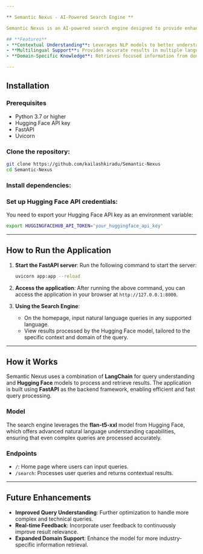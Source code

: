 ```yaml
---

** Semantic Nexus - AI-Powered Search Engine **

Semantic Nexus is an AI-powered search engine designed to provide enhanced natural language processing and domain-specific knowledge retrieval. Built with LangChain and the Hugging Face API, it offers contextual understanding and multilingual support, revolutionizing how users interact with search engines.

## **Features**
- **Contextual Understanding**: Leverages NLP models to better understand the context behind queries.
- **Multilingual Support**: Provides accurate results in multiple languages using Hugging Face models.
- **Domain-Specific Knowledge**: Retrieves focused information from domain-specific knowledge bases.

---
```


## **Installation**

### **Prerequisites**
- Python 3.7 or higher
- Hugging Face API key
- FastAPI
- Uvicorn

### **Clone the repository:**
```bash
git clone https://github.com/kailashkiradu/Semantic-Nexus
cd Semantic-Nexus
```

### **Install dependencies:**

### **Set up Hugging Face API credentials:**
You need to export your Hugging Face API key as an environment variable:
```bash
export HUGGINGFACEHUB_API_TOKEN='your_huggingface_api_key'
```

---

## **How to Run the Application**

1. **Start the FastAPI server**:
   Run the following command to start the server:
   ```bash
   uvicorn app:app --reload
   ```

2. **Access the application**:
   After running the above command, you can access the application in your browser at `http://127.0.0.1:8000`.

3. **Using the Search Engine**:
   - On the homepage, input natural language queries in any supported language.
   - View results processed by the Hugging Face model, tailored to the specific context and domain of the query.

---

## **How it Works**
Semantic Nexus uses a combination of **LangChain** for query understanding and **Hugging Face** models to process and retrieve results. The application is built using **FastAPI** as the backend framework, enabling efficient and fast query processing.

### **Model**
The search engine leverages the **flan-t5-xxl** model from Hugging Face, which offers advanced natural language understanding capabilities, ensuring that even complex queries are processed accurately.

### **Endpoints**
- `/`: Home page where users can input queries.
- `/search`: Processes user queries and returns contextual results.

---

## **Future Enhancements**
- **Improved Query Understanding**: Further optimization to handle more complex and technical queries.
- **Real-time Feedback**: Incorporate user feedback to continuously improve result relevance.
- **Expanded Domain Support**: Enhance the model for more industry-specific information retrieval.

